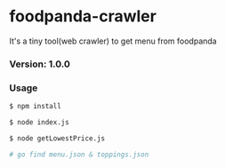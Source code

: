 # foodpanda-crawler

It's a tiny tool(web crawler) to get menu from foodpanda

### Version: 1.0.0

### Usage

```sh
$ npm install
```

```sh
$ node index.js

$ node getLowestPrice.js

# go find menu.json & toppings.json
```